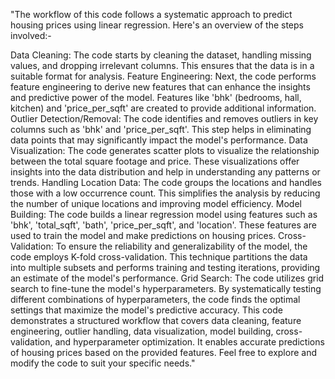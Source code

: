 "The workflow of this code follows a systematic approach to predict housing prices using linear regression. Here's an overview of the steps involved:-

Data Cleaning: The code starts by cleaning the dataset, handling missing values, and dropping irrelevant columns. This ensures that the data is in a suitable format for analysis.
Feature Engineering: Next, the code performs feature engineering to derive new features that can enhance the insights and predictive power of the model. Features like 'bhk' (bedrooms, hall, kitchen) and 'price_per_sqft' are created to provide additional information.
Outlier Detection/Removal: The code identifies and removes outliers in key columns such as 'bhk' and 'price_per_sqft'. This step helps in eliminating data points that may significantly impact the model's performance.
Data Visualization: The code generates scatter plots to visualize the relationship between the total square footage and price. These visualizations offer insights into the data distribution and help in understanding any patterns or trends.
Handling Location Data: The code groups the locations and handles those with a low occurrence count. This simplifies the analysis by reducing the number of unique locations and improving model efficiency.
Model Building: The code builds a linear regression model using features such as 'bhk', 'total_sqft', 'bath', 'price_per_sqft', and 'location'. These features are used to train the model and make predictions on housing prices.
Cross-Validation: To ensure the reliability and generalizability of the model, the code employs K-fold cross-validation. This technique partitions the data into multiple subsets and performs training and testing iterations, providing an estimate of the model's performance.
Grid Search: The code utilizes grid search to fine-tune the model's hyperparameters. By systematically testing different combinations of hyperparameters, the code finds the optimal settings that maximize the model's predictive accuracy.
This code demonstrates a structured workflow that covers data cleaning, feature engineering, outlier handling, data visualization, model building, cross-validation, and hyperparameter optimization. It enables accurate predictions of housing prices based on the provided features. Feel free to explore and modify the code to suit your specific needs."
